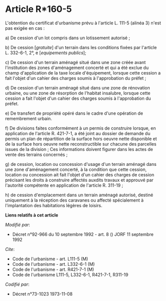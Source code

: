 # Article R*160-5

L'obtention du certificat d'urbanisme prévu à l'article L. 111-5 (alinéa 3) n'est pas exigée en cas :

a) De cession d'un lot compris dans un lotissement autorisé ;

b) De cession [*gratuite*] d'un terrain dans les conditions fixées par l'article L. 332-6-1, 2°, e [*equipements publics*];

c) De cession d'un terrain aménagé situé dans une zone créée avant l'institution des zones d'aménagement concerté et qui a
été exclue du champ d'application de la taxe locale d'équipement, lorsque cette cession a fait l'objet d'un cahier des
charges soumis à l'approbation du préfet ;

d) De cession d'un terrain aménagé situé dans une zone de rénovation urbaine, ou une zone de résorption de l'habitat
insalubre, lorsque cette cession a fait l'objet d'un cahier des charges soumis à l'approbation du préfet.

e) De transfert de propriété opéré dans le cadre d'une opération de remembrement urbain.

f) De divisions faites conformément à un permis de construire lorsque, en application de l'article R. 421-7-1, a été joint au
dossier de demande du permis un plan de répartition de la surface hors oeuvre nette disponible et de la surface hors oeuvre
nette reconstructible sur chacune des parcelles issues de la division ; Ces informations doivent figurer dans les actes de
vente des terrains concernés ;

g) de cession, location ou concession d'usage d'un terrain aménagé dans une zone d'aménagement concerté, à la condition que
cette cession, location ou concession ait fait l'objet d'un cahier des charges de cession précisant les droits à construire
affectés auxdits travaux et approuvé par l'autorité compétente en application de l'article R. 311-19 ;

h) de cession d'emplacement dans un terrain aménagé autorisé, destiné uniquement à la réception des caravanes ou affecté
spécialement à l'implantation des habitations légères de loisirs.

**Liens relatifs à cet article**

_Modifié par_:

  - Décret n°92-966 du 10 septembre 1992 - art. 8 () JORF 11 septembre 1992

_Cite_:

  - Code de l'urbanisme - art. L111-5 (M)
  - Code de l'urbanisme - art. L332-6-1 (M)
  - Code de l'urbanisme - art. R421-7-1 (M)
  - Code de l'urbanisme L111-5, L332-6-1, R421-7-1, R311-19

_Codifié par_:

  - Décret n°73-1023 1973-11-08
